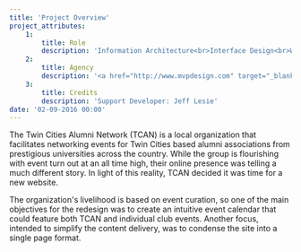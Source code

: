 ```yaml
---
title: 'Project Overview'
project_attributes:
    1:
        title: Role
        description: 'Information Architecture<br>Interface Design<br>Web Development'
    2:
        title: Agency
        description: '<a href="http://www.mvpdesign.com" target="_blank">MVP Marketing + Design</a>'
    3:
        title: Credits
        description: 'Support Developer: Jeff Lesie'
date: '02-09-2016 00:00'
---
```


The Twin Cities Alumni Network (TCAN) is a local organization that facilitates networking events for Twin Cities based alumni associations from prestigious universities across the country. While the group is flourishing with event turn out at an all time high, their online presence was telling a much different story. In light of this reality, TCAN decided it was time for a new website.

The organization's livelihood is based on event curation, so one of the main objectives for the redesign was to create an intuitive event calendar that could feature both TCAN and individual club events. Another focus, intended to simplify the content delivery, was to condense the site into a single page format.